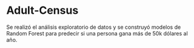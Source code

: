 # Adult-Census

Se realizó el análisis exploratorio de datos y se construyó modelos de Random Forest para predecir si una persona gana más de 50k dólares al año. 

